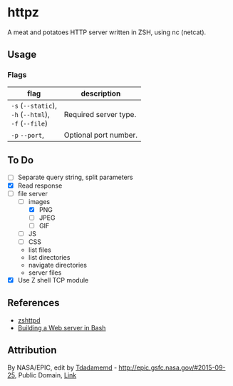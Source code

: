 # httpz

A meat and potatoes HTTP server written in ZSH, using nc (netcat).

## Usage

### Flags

| flag                                                        | description           |
| ----------------------------------------------------------- | --------------------- |
| `-s` (`--static`),<br> `-h` (`--html`),<br> `-f` (`--file`) | Required server type. |
| `-p` `--port`,                                              | Optional port number. |

## To Do

- [ ] Separate query string, split parameters
- [x] Read response
- [ ] file server
  - [ ] images
    - [x] PNG
    - [ ] JPEG
    - [ ] GIF
  - [ ] JS
  - [ ] CSS
  - list files
  - list directories
  - navigate directories
  - server files
- [x] Use Z shell TCP module

## References

- [zshttpd](https://github.com/alter2000/.dots/blob/master/zsh/bin/zshttpd.zsh)
- [Building a Web server in Bash](https://dev.to/leandronsp/building-a-web-server-in-bash-part-ii-parsing-http-14kg)

## Attribution

By NASA/EPIC, edit by <a href="//commons.wikimedia.org/wiki/User:Tdadamemd" title="User:Tdadamemd">Tdadamemd</a> - <a rel="nofollow" class="external free" href="http://epic.gsfc.nasa.gov/#2015-09-25">http://epic.gsfc.nasa.gov/#2015-09-25</a>, Public Domain, <a href="https://commons.wikimedia.org/w/index.php?curid=49165817">Link</a>
